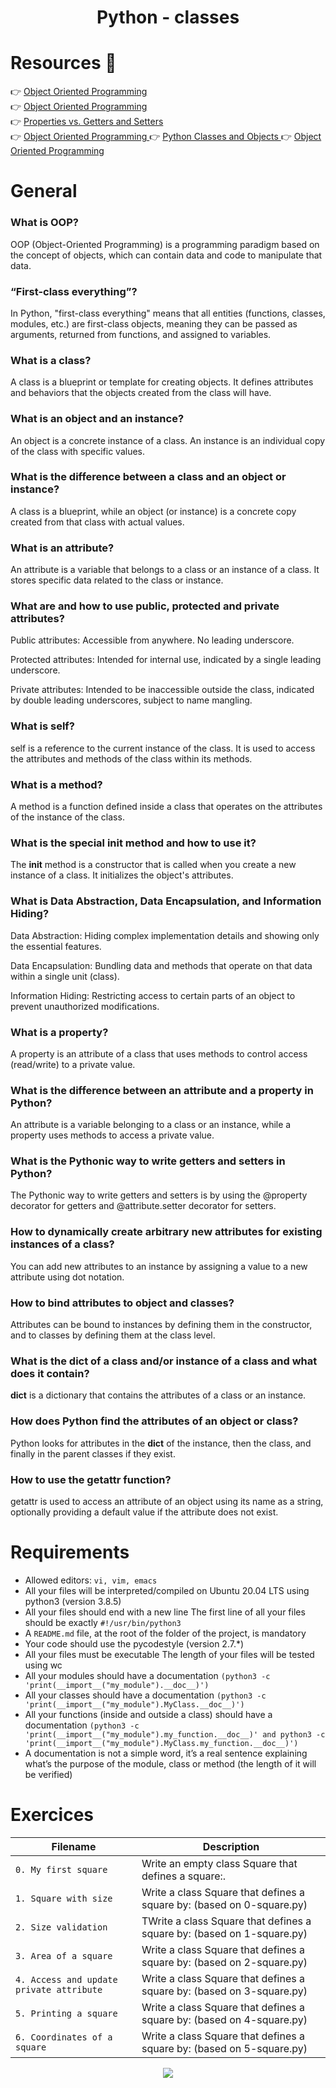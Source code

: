 <div align= "center">
  <h1>Python - classes</h1>
</div>

# Resources 👀

 👉 [Object Oriented Programming ](https://python.swaroopch.com/oop.html)  
 👉 [Object Oriented Programming ](https://python-course.eu/oop/object-oriented-programming.php)  
 👉 [Properties vs. Getters and Setters](https://python-course.eu/oop/properties-vs-getters-and-setters.php)  
 👉 [Object Oriented Programming ](https://www.youtube.com/watch?v=1AGyBuVCTeE)
 👉 [Python Classes and Objects ](https://www.youtube.com/watch?v=apACNr7DC_s)
 👉 [Object Oriented Programming ](https://www.youtube.com/watch?v=-DP1i2ZU9gk)


# General
### What is OOP?  
OOP (Object-Oriented Programming) is a programming paradigm based on the concept of objects, which can contain data and code to manipulate that data.

### “First-class everything”?
In Python, "first-class everything" means that all entities (functions, classes, modules, etc.) are first-class objects, meaning they can be passed as arguments, returned from functions, and assigned to variables.

### What is a class?
A class is a blueprint or template for creating objects. It defines attributes and behaviors that the objects created from the class will have.

### What is an object and an instance?
An object is a concrete instance of a class. An instance is an individual copy of the class with specific values.

### What is the difference between a class and an object or instance?
A class is a blueprint, while an object (or instance) is a concrete copy created from that class with actual values.

### What is an attribute?
An attribute is a variable that belongs to a class or an instance of a class. It stores specific data related to the class or instance.

### What are and how to use public, protected and private attributes?
Public attributes: Accessible from anywhere. No leading underscore.

Protected attributes: Intended for internal use, indicated by a single leading underscore.

Private attributes: Intended to be inaccessible outside the class, indicated by double leading underscores, subject to name mangling.

### What is self?
self is a reference to the current instance of the class. It is used to access the attributes and methods of the class within its methods.

### What is a method?
A method is a function defined inside a class that operates on the attributes of the instance of the class.

### What is the special init method and how to use it?
The __init__ method is a constructor that is called when you create a new instance of a class. It initializes the object's attributes.

### What is Data Abstraction, Data Encapsulation, and Information Hiding?
Data Abstraction: Hiding complex implementation details and showing only the essential features.

Data Encapsulation: Bundling data and methods that operate on that data within a single unit (class).

Information Hiding: Restricting access to certain parts of an object to prevent unauthorized modifications.

### What is a property?
A property is an attribute of a class that uses methods to control access (read/write) to a private value.

### What is the difference between an attribute and a property in Python?
An attribute is a variable belonging to a class or an instance, while a property uses methods to access a private value.

### What is the Pythonic way to write getters and setters in Python?
The Pythonic way to write getters and setters is by using the @property decorator for getters and @attribute.setter decorator for setters.

### How to dynamically create arbitrary new attributes for existing instances of a class?
You can add new attributes to an instance by assigning a value to a new attribute using dot notation.

### How to bind attributes to object and classes?
Attributes can be bound to instances by defining them in the constructor, and to classes by defining them at the class level.

### What is the dict of a class and/or instance of a class and what does it contain?
__dict__ is a dictionary that contains the attributes of a class or an instance.

### How does Python find the attributes of an object or class?
Python looks for attributes in the __dict__ of the instance, then the class, and finally in the parent classes if they exist.

### How to use the getattr function?
getattr is used to access an attribute of an object using its name as a string, optionally providing a default value if the attribute does not exist.

# Requirements

- Allowed editors: `vi, vim, emacs`
- All your files will be interpreted/compiled on Ubuntu 20.04 LTS using python3 (version 3.8.5)
- All your files should end with a new line
The first line of all your files should be exactly `#!/usr/bin/python3`
- A `README.md` file, at the root of the folder of the project, is mandatory
- Your code should use the pycodestyle (version 2.7.*)
- All your files must be executable
The length of your files will be tested using wc
- All your modules should have a documentation `(python3 -c 'print(__import__("my_module").__doc__)')`
- All your classes should have a documentation `(python3 -c 'print(__import__("my_module").MyClass.__doc__)')`
- All your functions (inside and outside a class) should have a documentation `(python3 -c 'print(__import__("my_module").my_function.__doc__)' and python3 -c 'print(__import__("my_module").MyClass.my_function.__doc__)')`
- A documentation is not a simple word, it’s a real sentence explaining what’s the purpose of the module, class or method (the length of it will be verified)

# Exercices

| Filename | Description |
| -------- | ----------- |
| `0. My first square` | Write an empty class Square that defines a square:. |
| `1. Square with size` | Write a class Square that defines a square by: (based on 0-square.py) |
| `2. Size validation` | TWrite a class Square that defines a square by: (based on 1-square.py)|
| `3. Area of a square` | Write a class Square that defines a square by: (based on 2-square.py)|
| `4. Access and update private attribute` | Write a class Square that defines a square by: (based on 3-square.py) |
| `5. Printing a square` | Write a class Square that defines a square by: (based on 4-square.py)|
| `6. Coordinates of a square` | Write a class Square that defines a square by: (based on 5-square.py) |



<p align="center">
  <img src="https://i.imgur.com/J1oVLId.jpeg" name="logo Holberton"/>
</p>
